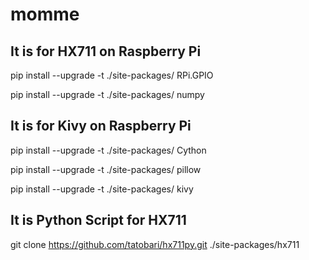 # momme

## It is for HX711 on Raspberry Pi

pip install --upgrade -t ./site-packages/ RPi.GPIO

pip install --upgrade -t ./site-packages/ numpy

## It is for Kivy on Raspberry Pi

pip install --upgrade -t ./site-packages/ Cython

pip install --upgrade -t ./site-packages/ pillow

pip install --upgrade -t ./site-packages/ kivy

## It is Python Script for HX711

git clone https://github.com/tatobari/hx711py.git ./site-packages/hx711

